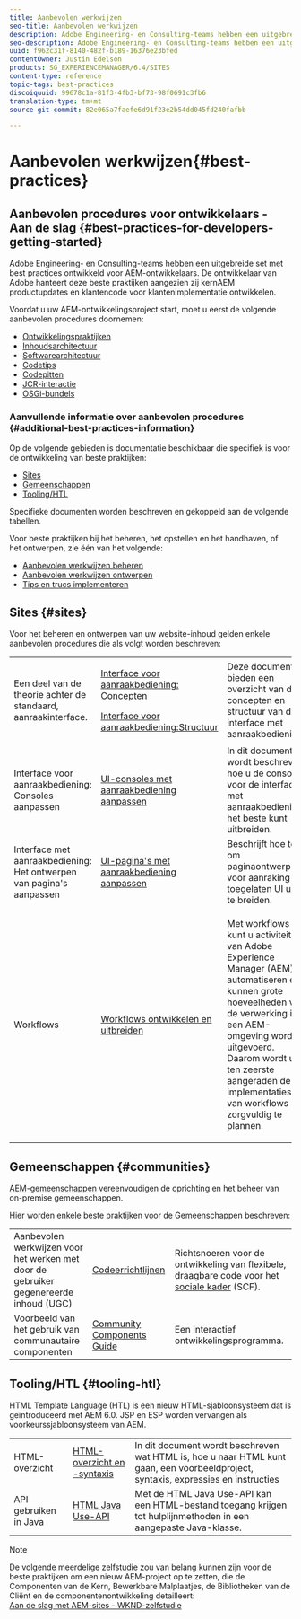 ```yaml
---
title: Aanbevolen werkwijzen
seo-title: Aanbevolen werkwijzen
description: Adobe Engineering- en Consulting-teams hebben een uitgebreide reeks best practices ontwikkeld voor AEM-ontwikkelaars
seo-description: Adobe Engineering- en Consulting-teams hebben een uitgebreide reeks best practices ontwikkeld voor AEM-ontwikkelaars
uuid: f962c31f-8140-482f-b189-16376e23bfed
contentOwner: Justin Edelson
products: SG_EXPERIENCEMANAGER/6.4/SITES
content-type: reference
topic-tags: best-practices
discoiquuid: 99678c1a-81f3-4fb3-bf73-98f0691c3fb6
translation-type: tm+mt
source-git-commit: 82e065a7faefe6d91f23e2b54dd045fd240fafbb

---
```



# Aanbevolen werkwijzen{#best-practices}

## Aanbevolen procedures voor ontwikkelaars - Aan de slag {#best-practices-for-developers-getting-started}

Adobe Engineering- en Consulting-teams hebben een uitgebreide set met best practices ontwikkeld voor AEM-ontwikkelaars. De ontwikkelaar van Adobe hanteert deze beste praktijken aangezien zij kernAEM productupdates en klantencode voor klantenimplementatie ontwikkelen.

Voordat u uw AEM-ontwikkelingsproject start, moet u eerst de volgende aanbevolen procedures doornemen:

* [Ontwikkelingspraktijken](/help/sites-developing/development-practices.md)
* [Inhoudsarchitectuur](/help/sites-developing/content-architecture.md)
* [Softwarearchitectuur](/help/sites-developing/software-architecture.md)
* [Codetips](/help/sites-developing/coding-tips.md)
* [Codepitten](/help/sites-developing/code-pitfalls.md)
* [JCR-interactie](/help/sites-developing/jcr-integration.md)
* [OSGi-bundels](/help/sites-developing/osgi-bundles.md)

### Aanvullende informatie over aanbevolen procedures {#additional-best-practices-information}

Op de volgende gebieden is documentatie beschikbaar die specifiek is voor de ontwikkeling van beste praktijken:

* [Sites](#sites)
* [Gemeenschappen](/help/sites-developing/best-practices.md#communities)
* [Tooling/HTL](/help/sites-developing/best-practices.md#tooling-htl)

Specifieke documenten worden beschreven en gekoppeld aan de volgende tabellen.

Voor beste praktijken bij het beheren, het opstellen en het handhaven, of het ontwerpen, zie één van het volgende:

* [Aanbevolen werkwijzen beheren](/help/sites-administering/administer-best-practices.md)
* [Aanbevolen werkwijzen ontwerpen](/help/sites-authoring/best-practices.md)
* [Tips en trucs implementeren](/help/sites-deploying/best-practices.md)

## Sites {#sites}

Voor het beheren en ontwerpen van uw website-inhoud gelden enkele aanbevolen procedures die als volgt worden beschreven:

<table> 
 <tbody>
  <tr>
   <td>Een deel van de theorie achter de standaard, aanraakinterface.</td> 
   <td><p><a href="/help/sites-developing/touch-ui-concepts.md">Interface voor aanraakbediening: Concepten</a></p> <p><a href="/help/sites-developing/touch-ui-structure.md">Interface voor aanraakbediening:Structuur</a></p> </td> 
   <td>Deze documenten bieden een overzicht van de concepten en structuur van de interface met aanraakbediening.</td> 
  </tr>
  <tr>
   <td>Interface voor aanraakbediening: Consoles aanpassen </td> 
   <td><a href="/help/sites-developing/customizing-consoles-touch.md">UI-consoles met aanraakbediening aanpassen</a></td> 
   <td>In dit document wordt beschreven hoe u de consoles voor de interface met aanraakbediening het beste kunt uitbreiden.</td> 
  </tr>
  <tr>
   <td>Interface met aanraakbediening: Het ontwerpen van pagina's aanpassen</td> 
   <td><a href="/help/sites-developing/customizing-page-authoring-touch.md">UI-pagina's met aanraakbediening aanpassen</a></td> 
   <td>Beschrijft hoe te om paginaontwerp voor aanraking-toegelaten UI uit te breiden.</td> 
  </tr>
  <tr>
   <td>Workflows</td> 
   <td><a href="/help/sites-developing/workflows-best-practices.md">Workflows ontwikkelen en uitbreiden</a></td> 
   <td><p>Met workflows kunt u activiteiten van Adobe Experience Manager (AEM) automatiseren en kunnen grote hoeveelheden van de verwerking in een AEM-omgeving worden uitgevoerd. Daarom wordt u ten zeerste aangeraden de implementaties van workflows zorgvuldig te plannen.</p> </td> 
  </tr>
 </tbody>
</table>

## Gemeenschappen {#communities}

[AEM-gemeenschappen](/help/communities/overview.md) vereenvoudigen de oprichting en het beheer van on-premise gemeenschappen.

Hier worden enkele beste praktijken voor de Gemeenschappen beschreven:

|  |  |  |
|---|---|---|
| Aanbevolen werkwijzen voor het werken met door de gebruiker gegenereerde inhoud (UGC) | [Codeerrichtlijnen](/help/communities/code-guide.md) | Richtsnoeren voor de ontwikkeling van flexibele, draagbare code voor het [sociale kader](/help/communities/scf.md) (SCF). |
| Voorbeeld van het gebruik van communautaire componenten | [Community Components Guide](/help/communities/components-guide.md) | Een interactief ontwikkelingsprogramma. |

## Tooling/HTL {#tooling-htl}

HTML Template Language (HTL) is een nieuw HTML-sjabloonsysteem dat is geïntroduceerd met AEM 6.0. JSP en ESP worden vervangen als voorkeurssjabloonsysteem van AEM.

|  |  |  |
|---|---|---|
| HTML-overzicht | [HTML-overzicht en -syntaxis](https://helpx.adobe.com/experience-manager/htl/user-guide.html) | In dit document wordt beschreven wat HTML is, hoe u naar HTML kunt gaan, een voorbeeldproject, syntaxis, expressies en instructies |
| API gebruiken in Java | [HTML Java Use-API](https://helpx.adobe.com/experience-manager/htl/using/use-api.html) | Met de HTML Java Use-API kan een HTML-bestand toegang krijgen tot hulplijnmethoden in een aangepaste Java-klasse. |

>[!NOTE]
>
>De volgende meerdelige zelfstudie zou van belang kunnen zijn voor de beste praktijken om een nieuw AEM-project op te zetten, die de Componenten van de Kern, Bewerkbare Malplaatjes, de Bibliotheken van de Cliënt en de componentenontwikkeling detailleert:\
>[Aan de slag met AEM-sites - WKND-zelfstudie](https://helpx.adobe.com/experience-manager/kt/sites/using/getting-started-wknd-tutorial-develop.html)


